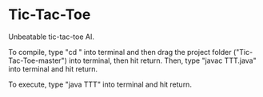 # Tic-Tac-Toe
Unbeatable tic-tac-toe AI.

To compile, type "cd " into terminal and then drag the project folder ("Tic-Tac-Toe-master") into terminal, then hit return. Then, type "javac TTT.java" into terminal and hit return.

To execute, type "java TTT" into terminal and hit return.
